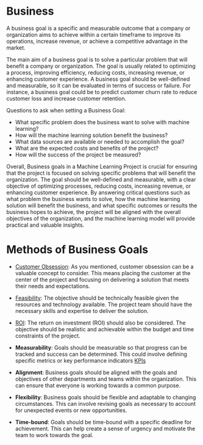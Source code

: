 # Business

A business goal is a specific and measurable outcome that a company or organization aims 
to achieve within a certain timeframe to improve its operations, increase revenue, 
or achieve a competitive advantage in the market.

The main aim of a business goal is to solve a particular problem that will benefit a company or organization. 
The goal is usually related to optimizing a process, improving efficiency, reducing costs, increasing revenue, 
or enhancing customer experience. A business goal should be well-defined and measurable, so it can be evaluated 
in terms of success or failure. For instance, a business goal could be to predict customer churn rate 
to reduce customer loss and increase customer retention.

Questions to ask when setting a Business Goal:

- What specific problem does the business want to solve with machine learning?
- How will the machine learning solution benefit the business?
- What data sources are available or needed to accomplish the goal?
- What are the expected costs and benefits of the project? 
- How will the success of the project be measured?

Overall, Business goals in a Machine Learning Project is crucial for ensuring that the project is focused on solving 
specific problems that will benefit the organization. The goal should be well-defined and measurable, 
with a clear objective of optimizing processes, reducing costs, increasing revenue, or enhancing customer experience. 
By answering critical questions such as what problem the business wants to solve, how the machine learning solution 
will benefit the business, and what specific outcomes or results the business hopes to achieve, the project will be 
aligned with the overall objectives of the organization, and the machine learning model will provide practical 
and valuable insights.

# Methods of Business Goals

- [Customer Obsession](MachineLearningWorkflow/pages/CustomerObsession.md): As you mentioned, customer obsession can be a valuable concept to consider. This means placing the customer at the center of the project and focusing on delivering a solution that meets their needs and expectations.

- [Feasibility](MachineLearningWorkflow/pages/Feasibility.md): The objective should be technically feasible given the resources and technology available. The project team should have the necessary skills and expertise to deliver the solution.

- [ROI](MachineLearningWorkflow/pages/ROI.md): The return on investment (ROI) should also be considered. The objective should be realistic and achievable within the budget and time constraints of the project.

- **Measurability**: Goals should be measurable so that progress can be tracked and success can be determined. This could involve defining specific metrics or key performance indicators [KPIs](MachineLearningWorkflow/pages/KPIs.md)

- **Alignment**: Business goals should be aligned with the goals and objectives of other departments and teams within the organization. This can ensure that everyone is working towards a common purpose.

- **Flexibility**: Business goals should be flexible and adaptable to changing circumstances. This can involve revising goals as necessary to account for unexpected events or new opportunities.

- **Time-bound**: Goals should be time-bound with a specific deadline for achievement. This can help create a sense of urgency and motivate the team to work towards the goal.
